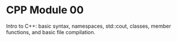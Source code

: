 # CPP Module 00

Intro to C++: basic syntax, namespaces, std::cout, classes, member functions, and basic file compilation.
